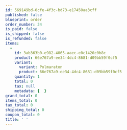 ```yaml
---
id: 569149bd-0cfe-4f3c-bd73-e17450aa3cff
published: false
blueprint: order
order_number: 34
is_paid: false
is_shipped: false
is_refunded: false
items:
  -
    id: 3ab363b0-e982-4065-aaec-e0c1420c0b8c
    product: 66e767a9-ee34-4dc4-8681-d09bb59f0cf5
    variant:
      variant: Polmaraton
      product: 66e767a9-ee34-4dc4-8681-d09bb59f0cf5
    quantity: 1
    total: 0
    tax: null
    metadata: {  }
grand_total: 0
items_total: 0
tax_total: 0
shipping_total: 0
coupon_total: 0
title: ' '
---
```


